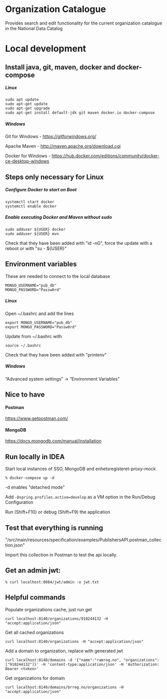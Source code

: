 # Organization Catalogue

Provides search and edit functionality for the current organization catalogue in the National Data Catalog

# Local development

## Install java, git, maven, docker and docker-compose

##### Linux
```
sudo apt update
sudo apt-get update
sudo apt-get upgrade
sudo apt-get install default-jdk git maven docker.io docker-compose
```

##### Windows
Git for Windows - https://gitforwindows.org/

Apache Maven - http://maven.apache.org/download.cgi

Docker for Windows - https://hub.docker.com/editions/community/docker-ce-desktop-windows

## Steps only necessary for Linux

##### Configure Docker to start on Boot
```
systemctl start docker
systemctl enable docker
```

##### Enable executing Docker and Maven without sudo
```
sudo adduser ${USER} docker
sudo adduser ${USER} mvn
```

Check that they have been added with "id -nG", force the update with a reboot or with "su - ${USER}"

## Environment variables
These are needed to connect to the local database
```
MONGO_USERNAME="pub_db"
MONGO_PASSWORD="Passw0rd"
```

##### Linux
Open ~/.bashrc and add the lines
```
export MONGO_USERNAME="pub_db"
export MONGO_PASSWORD="Passw0rd"
```
Update from ~/.bashrc with
```
source ~/.bashrc
```

Check that they have been added with "printenv"

##### Windows
“Advanced system settings” → “Environment Variables”

## Nice to have
#### Postman
https://www.getpostman.com/

#### MongoDB
https://docs.mongodb.com/manual/installation

## Run locally in IDEA
Start local instances of SSO, MongoDB and enhetsregisteret-proxy-mock
```
% docker-compose up -d
```
-d enables "detached mode"

Add `-Dspring.profiles.active=develop` as a VM option in the Run/Debug Configuration

Run (Shift+F10) or debug (Shift+F9) the application

## Test that everything is running
"/src/main/resources/specification/examples/PublishersAPI.postman_collection.json"

Import this collection in Postman to test the api locally.

## Get an admin jwt:
```
% curl localhost:8084/jwt/admin -o jwt.txt
```

## Helpful commands

Populate organizations cache, just run get

```
curl localhost:8140/organizations/910244132 -H "accept:application/json"
```

Get all cached organizations
```
curl localhost:8140/organizations -H "accept:application/json"
```

Add a domain to organization, replace <token> with generated jwt

```
curl localhost:8140/domains -d '{"name":"ramrog.no", "organizations":["910244132"]}' -H 'content-type:application/json' -H 'Authorization: Bearer <token>' 
```

Get organizations for domain

```
curl localhost:8140/domains/brreg.no/organizations -H "accept:application/json"
```